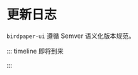 # 更新日志

`birdpaper-ui` 遵循 Semver 语义化版本规范。

::: timeline 即将到来
<!--@include: ../change-log/2.0.0.md-->
:::